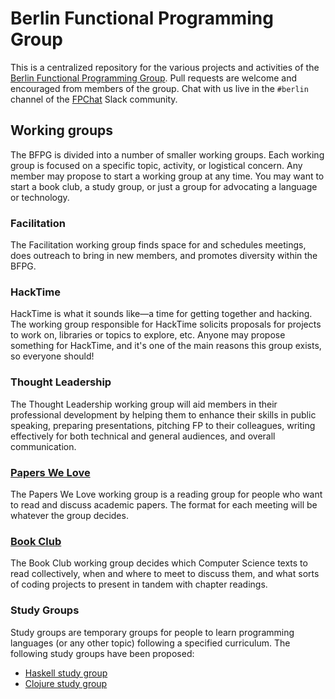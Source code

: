 # Berlin Functional Programming Group

This is a centralized repository for the various projects and activities of the [Berlin Functional Programming Group](https://www.meetup.com/Berlin-Functional-Programming-Group/). Pull requests are welcome and encouraged from members of the group. Chat with us live in the `#berlin` channel of the [FPChat](https://fpchat-invite.herokuapp.com) Slack community.

## Working groups

The BFPG is divided into a number of smaller working groups. Each working group is focused on a specific topic, activity, or logistical concern. Any member may propose to start a working group at any time. You may want to start a book club, a study group, or just a group for advocating a language or technology.

### Facilitation

The Facilitation working group finds space for and schedules meetings, does outreach to bring in new members, and promotes diversity within the BFPG.

### HackTime

HackTime is what it sounds like—a time for getting together and hacking. The working group responsible for HackTime solicits proposals for projects to work on, libraries or topics to explore, etc. Anyone may propose something for HackTime, and it's one of the main reasons this group exists, so everyone should!

### Thought Leadership

The Thought Leadership working group will aid members in their professional development by helping them to enhance their skills in public speaking, preparing presentations, pitching FP to their colleagues, writing effectively for both technical and general audiences, and overall communication.

### [Papers We Love](https://github.com/sjsyrek/berlin-functional-programming-group/tree/master/papers)

The Papers We Love working group is a reading group for people who want to read and discuss academic papers. The format for each meeting will be whatever the group decides.

### [Book Club](https://github.com/sjsyrek/berlin-functional-programming-group/tree/master/book-club)

The Book Club working group decides which Computer Science texts to read collectively, when and where to meet to discuss them, and what sorts of coding projects to present in tandem with chapter readings.

### Study Groups

Study groups are temporary groups for people to learn programming languages (or any other topic) following a specified curriculum. The following study groups have been proposed: 

- [Haskell study group](https://github.com/sjsyrek/berlin-functional-programming-group/tree/master/haskell-study-group)
- [Clojure study group](https://github.com/sjsyrek/berlin-functional-programming-group/tree/master/clojure-study-group)

